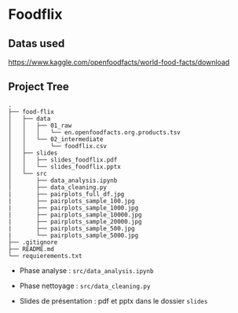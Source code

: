 # Foodflix

## Datas used

https://www.kaggle.com/openfoodfacts/world-food-facts/download

## Project Tree

```
.
├── food-flix
│   ├── data
│   │   ├── 01_raw
│   │   │   └── en.openfoodfacts.org.products.tsv
│   │   └── 02_intermediate
│   │       └── foodflix.csv
│   ├── slides
│   │   ├── slides_foodflix.pdf
│   │   └── slides_foodflix.pptx
│   └── src
│       ├── data_analysis.ipynb
│       ├── data_cleaning.py
|       ├── pairplots_full_df.jpg
|       ├── pairplots_sample_100.jpg
|       ├── pairplots_sample_1000.jpg
|       ├── pairplots_sample_10000.jpg
|       ├── pairplots_sample_20000.jpg
|       ├── pairplots_sample_500.jpg
|       └── pairplots_sample_5000.jpg
├── .gitignore
├── README.md
└── requierements.txt
```

- Phase analyse : `src/data_analysis.ipynb`

- Phase nettoyage : `src/data_cleaning.py`

- Slides de présentation : pdf et pptx dans le dossier `slides`